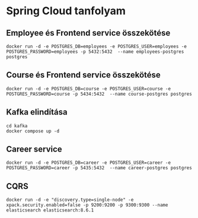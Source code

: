 # Spring Cloud tanfolyam

## Employee és Frontend service összekötése

```shell
docker run -d -e POSTGRES_DB=employees -e POSTGRES_USER=employees -e POSTGRES_PASSWORD=employees -p 5432:5432  --name employees-postgres postgres
```

## Course és Frontend service összekötése

```
docker run -d -e POSTGRES_DB=course -e POSTGRES_USER=course -e POSTGRES_PASSWORD=course -p 5434:5432  --name course-postgres postgres
```

## Kafka elindítása

```
cd kafka
docker compose up -d
```

## Career service

```shell
docker run -d -e POSTGRES_DB=career -e POSTGRES_USER=career -e POSTGRES_PASSWORD=career -p 5435:5432  --name career-postgres postgres
```

## CQRS

```shell
docker run -d -e "discovery.type=single-node" -e xpack.security.enabled=false -p 9200:9200 -p 9300:9300 --name elasticsearch elasticsearch:8.6.1
```